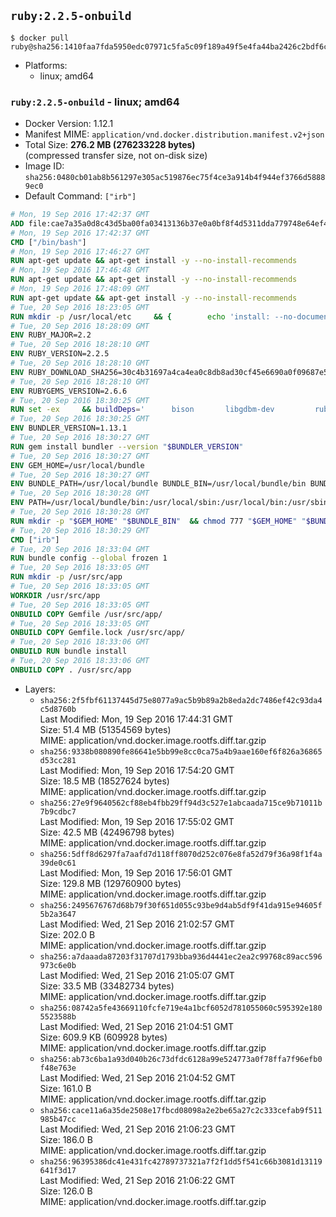 ## `ruby:2.2.5-onbuild`

```console
$ docker pull ruby@sha256:1410faa7fda5950edc07971c5fa5c09f189a49f5e4fa44ba2426c2bdf6cbaa8b
```

-	Platforms:
	-	linux; amd64

### `ruby:2.2.5-onbuild` - linux; amd64

-	Docker Version: 1.12.1
-	Manifest MIME: `application/vnd.docker.distribution.manifest.v2+json`
-	Total Size: **276.2 MB (276233228 bytes)**  
	(compressed transfer size, not on-disk size)
-	Image ID: `sha256:0480cb01ab8b561297e305ac519876ec75f4ce3a914b4f944ef3766d58889ec0`
-	Default Command: `["irb"]`

```dockerfile
# Mon, 19 Sep 2016 17:42:37 GMT
ADD file:cae7a35a0d8c43d5ba00fa03413136b37e0a0bf8f4d5311dda779748e64ef425 in / 
# Mon, 19 Sep 2016 17:42:37 GMT
CMD ["/bin/bash"]
# Mon, 19 Sep 2016 17:46:27 GMT
RUN apt-get update && apt-get install -y --no-install-recommends 		ca-certificates 		curl 		wget 	&& rm -rf /var/lib/apt/lists/*
# Mon, 19 Sep 2016 17:46:48 GMT
RUN apt-get update && apt-get install -y --no-install-recommends 		bzr 		git 		mercurial 		openssh-client 		subversion 				procps 	&& rm -rf /var/lib/apt/lists/*
# Mon, 19 Sep 2016 17:48:09 GMT
RUN apt-get update && apt-get install -y --no-install-recommends 		autoconf 		automake 		bzip2 		file 		g++ 		gcc 		imagemagick 		libbz2-dev 		libc6-dev 		libcurl4-openssl-dev 		libdb-dev 		libevent-dev 		libffi-dev 		libgeoip-dev 		libglib2.0-dev 		libjpeg-dev 		libkrb5-dev 		liblzma-dev 		libmagickcore-dev 		libmagickwand-dev 		libmysqlclient-dev 		libncurses-dev 		libpng-dev 		libpq-dev 		libreadline-dev 		libsqlite3-dev 		libssl-dev 		libtool 		libwebp-dev 		libxml2-dev 		libxslt-dev 		libyaml-dev 		make 		patch 		xz-utils 		zlib1g-dev 	&& rm -rf /var/lib/apt/lists/*
# Tue, 20 Sep 2016 18:23:05 GMT
RUN mkdir -p /usr/local/etc 	&& { 		echo 'install: --no-document'; 		echo 'update: --no-document'; 	} >> /usr/local/etc/gemrc
# Tue, 20 Sep 2016 18:28:09 GMT
ENV RUBY_MAJOR=2.2
# Tue, 20 Sep 2016 18:28:10 GMT
ENV RUBY_VERSION=2.2.5
# Tue, 20 Sep 2016 18:28:10 GMT
ENV RUBY_DOWNLOAD_SHA256=30c4b31697a4ca4ea0c8db8ad30cf45e6690a0f09687e5d483c933c03ca335e3
# Tue, 20 Sep 2016 18:28:10 GMT
ENV RUBYGEMS_VERSION=2.6.6
# Tue, 20 Sep 2016 18:30:25 GMT
RUN set -ex 	&& buildDeps=' 		bison 		libgdbm-dev 		ruby 	' 	&& apt-get update 	&& apt-get install -y --no-install-recommends $buildDeps 	&& rm -rf /var/lib/apt/lists/* 	&& curl -fSL -o ruby.tar.gz "http://cache.ruby-lang.org/pub/ruby/$RUBY_MAJOR/ruby-$RUBY_VERSION.tar.gz" 	&& echo "$RUBY_DOWNLOAD_SHA256 *ruby.tar.gz" | sha256sum -c - 	&& mkdir -p /usr/src/ruby 	&& tar -xzf ruby.tar.gz -C /usr/src/ruby --strip-components=1 	&& rm ruby.tar.gz 	&& cd /usr/src/ruby 	&& { echo '#define ENABLE_PATH_CHECK 0'; echo; cat file.c; } > file.c.new && mv file.c.new file.c 	&& autoconf 	&& ./configure --disable-install-doc 	&& make -j"$(nproc)" 	&& make install 	&& apt-get purge -y --auto-remove $buildDeps 	&& gem update --system $RUBYGEMS_VERSION 	&& rm -r /usr/src/ruby
# Tue, 20 Sep 2016 18:30:25 GMT
ENV BUNDLER_VERSION=1.13.1
# Tue, 20 Sep 2016 18:30:27 GMT
RUN gem install bundler --version "$BUNDLER_VERSION"
# Tue, 20 Sep 2016 18:30:27 GMT
ENV GEM_HOME=/usr/local/bundle
# Tue, 20 Sep 2016 18:30:27 GMT
ENV BUNDLE_PATH=/usr/local/bundle BUNDLE_BIN=/usr/local/bundle/bin BUNDLE_SILENCE_ROOT_WARNING=1 BUNDLE_APP_CONFIG=/usr/local/bundle
# Tue, 20 Sep 2016 18:30:28 GMT
ENV PATH=/usr/local/bundle/bin:/usr/local/sbin:/usr/local/bin:/usr/sbin:/usr/bin:/sbin:/bin
# Tue, 20 Sep 2016 18:30:28 GMT
RUN mkdir -p "$GEM_HOME" "$BUNDLE_BIN" 	&& chmod 777 "$GEM_HOME" "$BUNDLE_BIN"
# Tue, 20 Sep 2016 18:30:29 GMT
CMD ["irb"]
# Tue, 20 Sep 2016 18:33:04 GMT
RUN bundle config --global frozen 1
# Tue, 20 Sep 2016 18:33:05 GMT
RUN mkdir -p /usr/src/app
# Tue, 20 Sep 2016 18:33:05 GMT
WORKDIR /usr/src/app
# Tue, 20 Sep 2016 18:33:05 GMT
ONBUILD COPY Gemfile /usr/src/app/
# Tue, 20 Sep 2016 18:33:05 GMT
ONBUILD COPY Gemfile.lock /usr/src/app/
# Tue, 20 Sep 2016 18:33:06 GMT
ONBUILD RUN bundle install
# Tue, 20 Sep 2016 18:33:06 GMT
ONBUILD COPY . /usr/src/app
```

-	Layers:
	-	`sha256:2f5fbf61137445d75e8077a9ac5b9b89a2b8eda2dc7486ef42c93da4c5d8760b`  
		Last Modified: Mon, 19 Sep 2016 17:44:31 GMT  
		Size: 51.4 MB (51354569 bytes)  
		MIME: application/vnd.docker.image.rootfs.diff.tar.gzip
	-	`sha256:9338b080890fe86641e5bb99e8cc0ca75a4b9aae160ef6f826a36865d53cc281`  
		Last Modified: Mon, 19 Sep 2016 17:54:20 GMT  
		Size: 18.5 MB (18527624 bytes)  
		MIME: application/vnd.docker.image.rootfs.diff.tar.gzip
	-	`sha256:27e9f9640562cf88eb4fbb29ff94d3c527e1abcaada715ce9b71011b7b9cdbc7`  
		Last Modified: Mon, 19 Sep 2016 17:55:02 GMT  
		Size: 42.5 MB (42496798 bytes)  
		MIME: application/vnd.docker.image.rootfs.diff.tar.gzip
	-	`sha256:5dff8d6297fa7aafd7d118ff8070d252c076e8fa52d79f36a98f1f4a39de0c61`  
		Last Modified: Mon, 19 Sep 2016 17:56:01 GMT  
		Size: 129.8 MB (129760900 bytes)  
		MIME: application/vnd.docker.image.rootfs.diff.tar.gzip
	-	`sha256:2495676767d68b79f30f651d055c93be9d4ab5df9f41da915e94605f5b2a3647`  
		Last Modified: Wed, 21 Sep 2016 21:02:57 GMT  
		Size: 202.0 B  
		MIME: application/vnd.docker.image.rootfs.diff.tar.gzip
	-	`sha256:a7daaada87203f31707d1793bba936d4441ec2ea2c99768c89acc596973c6e0b`  
		Last Modified: Wed, 21 Sep 2016 21:05:07 GMT  
		Size: 33.5 MB (33482734 bytes)  
		MIME: application/vnd.docker.image.rootfs.diff.tar.gzip
	-	`sha256:08742a5fe43669110fcfe719e4a1bcf6052d781055060c595392e1805523588b`  
		Last Modified: Wed, 21 Sep 2016 21:04:51 GMT  
		Size: 609.9 KB (609928 bytes)  
		MIME: application/vnd.docker.image.rootfs.diff.tar.gzip
	-	`sha256:ab73c6ba1a93d040b26c73dfdc6128a99e524773a0f78ffa7f96efb0f48e763e`  
		Last Modified: Wed, 21 Sep 2016 21:04:52 GMT  
		Size: 161.0 B  
		MIME: application/vnd.docker.image.rootfs.diff.tar.gzip
	-	`sha256:cace11a6a35de2508e17fbcd08098a2e2be65a27c2c333cefab9f511985b47cc`  
		Last Modified: Wed, 21 Sep 2016 21:06:23 GMT  
		Size: 186.0 B  
		MIME: application/vnd.docker.image.rootfs.diff.tar.gzip
	-	`sha256:96395386dc41e431fc42789737321a7f2f1dd5f541c66b3081d13119641f3d17`  
		Last Modified: Wed, 21 Sep 2016 21:06:22 GMT  
		Size: 126.0 B  
		MIME: application/vnd.docker.image.rootfs.diff.tar.gzip

